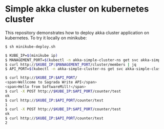# Simple akka cluster on kubernetes cluster

This repository demonstrates how to deploy akka cluster application on kubernetes. 
To try it locally on minikube:

```bash
$ sh minikube-deploy.sh

$ KUBE_IP=$(minikube ip)
$ MANAGEMENT_PORT=$(kubectl -n akka-simple-cluster-ns get svc akka-simple-cluster -ojsonpath="{.spec.ports[?(@.name==\"management\")].nodePort}")
$ curl http://$KUBE_IP:$MANAGEMENT_PORT/cluster/members | jq
$ API_PORT=$(kubectl -n akka-simple-cluster-ns get svc akka-simple-cluster -ojsonpath="{.spec.ports[?(@.name==\"api\")].nodePort}")

$ curl http://$KUBE_IP:$API_PORT/
<span>Wellcome to Sagrada Write API</span>
<span>Hello from SoftwareMill!</span>
$ curl -X POST http://$KUBE_IP:$API_PORT/counter/test
ok
$ curl http://$KUBE_IP:$API_PORT/counter/test
1
$ curl -X POST http://$KUBE_IP:$API_PORT/counter/test
ok
$ curl http://$KUBE_IP:$API_PORT/counter/test
2
```
